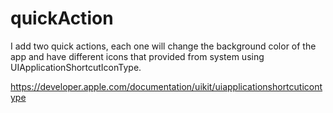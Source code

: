 # quickAction

I add two quick actions, each one will change the background color of the app
and have different icons that provided from system using UIApplicationShortcutIconType.



https://developer.apple.com/documentation/uikit/uiapplicationshortcuticontype 
